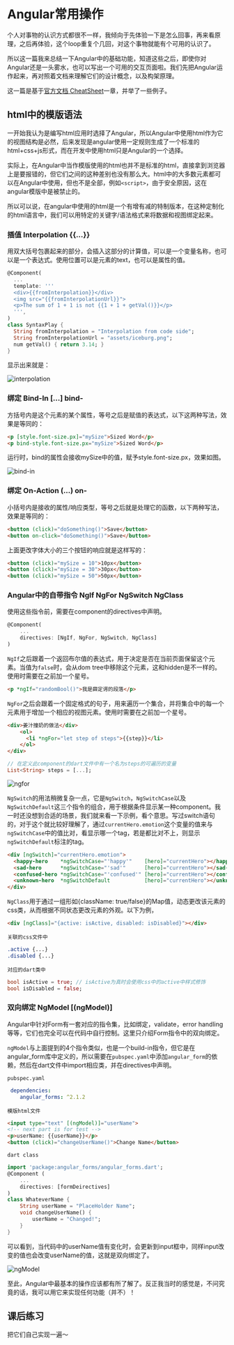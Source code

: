 # Angular常用操作

个人对事物的认识方式都很不一样，我倾向于先体验一下是怎么回事，再来看原理，之后再体验，这个loop重复个几回，对这个事物就能有个可用的认识了。

所以这一篇我来总结一下Angular中的基础功能，知道这些之后，即使你对Angular还是一头雾水，也可以写出一个可用的交互页面啦。我们先把Angular运作起来，再对照着文档来理解它们的设计概念，以及构架原理。

这一篇是基于[官方文档 CheatSheet](https://webdev.dartlang.org/angular/cheatsheet)一章，并举了一些例子。

## html中的模版语法

一开始我认为是编写html应用时选择了Angular，所以Angular中使用html作为它的视图结构是必然，后来发现是angular使用一定规则生成了一个标准的html+css+js形式，而在开发中使用html只是Angular的一个选择。

实际上，在Angular中当作模版使用的html也并不是标准的html，直接拿到浏览器上是要报错的，但它们之间的这种差别也没有那么大。html中的大多数元素都可以在Angular中使用，但也不是全部，例如`<script>`，由于安全原因，这在angular模版中是被禁止的。

所以可以说，在angular中使用的html是一个有增有减的特制版本，在这种定制化的html语言中，我们可以用特定的关键字/语法格式来将数据和视图绑定起来。

### 插值 Interpolation {{…}}

用双大括号包裹起来的部分，会插入这部分的计算值，可以是一个变量名称，也可以是一个表达式。使用位置可以是元素的text，也可以是属性的值。
``` dart
@Component(
  ...
  template: ''' 
  <div>{{fromInterpolation}}</div>
  <img src="{{fromInterpolationUrl}}">
  <p>The sum of 1 + 1 is not {{1 + 1 + getVal()}}</p>
  ''',
)
class SyntaxPlay {
  String fromInterpolation = "Interpolation from code side";
  String fromInterpolationUrl = "assets/iceburg.png";
  num getVal() { return 3.14; }
}
```
显示出来就是：

![interpolation](src_5_interpolation.png)

### 绑定 Bind-In [...] bind-

方括号内是这个元素的某个属性，等号之后是赋值的表达式，以下这两种写法，效果是等同的：

``` html
<p [style.font-size.px]="mySize">Sized Word</p>
<p bind-style.font-size.px="mySize">Sized Word</p>
```
运行时，bind的属性会接收mySize中的值，赋予style.font-size.px，效果如图。

![bind-in](src_5_bind_in.gif)

### 绑定 On-Action (...) on-

小括号内是接收的属性/响应类型，等号之后就是处理它的函数，以下两种写法，效果是等同的：

``` html
<button (click)="doSomething()">Save</button>
<button on-click="doSomething()">Save</button>
```

上面更改字体大小的三个按钮的响应就是这样写的：
``` html
<button (click)="mySize = 10">10px</button>
<button (click)="mySize = 30">30px</button>
<button (click)="mySize = 50">50px</button>
```

### Angular中的自带指令 NgIf NgFor NgSwitch NgClass

使用这些指令前，需要在component的directives中声明。

``` dart
@Component(
    ...
    directives: [NgIf, NgFor, NgSwitch, NgClass]
)
```

`NgIf`之后跟着一个返回布尔值的表达式，用于决定是否在当前页面保留这个元素。当值为`false`时，会从dom tree中移除这个元素，这和hidden是不一样的。使用时需要在之前加一个星号。

``` html
<p *ngIf="randomBool()">我是薛定谔的段落</p>
```

`NgFor`之后会跟着一个固定格式的句子，用来遍历一个集合，并将集合中的每一个元素用于增加一个相应的视图元素。使用时需要在之前加一个星号。

``` html
<div>姜汁撞奶的做法</div>
    <ol>
      <li *ngFor="let step of steps">{{step}}</li>
    </ol>
</div>
```
``` dart
// 在定义此component的dart文件中有一个名为steps的可遍历的变量
List<String> steps = [...];
```
![ngfor](src_5_ngfor.png)

`NgSwitch`的用法稍微复杂一点，它是`NgSwitch`，`NgSwitchCase`以及`NgSwitchDefault`这三个指令的组合，用于根据条件显示某一种component。我一时还没想到合适的场景，我们就来看一下示例，看个意思。写过switch语句的，对于这个就比较好理解了，通过`currentHero.emotion`这个变量的值来与`ngSwitchCase`中的值比对，看显示哪一个tag，若是都比对不上，则显示`ngSwitchDefault`标注的tag。

``` html
<div [ngSwitch]="currentHero.emotion">
  <happy-hero    *ngSwitchCase="'happy'"    [hero]="currentHero"></happy-hero>
  <sad-hero      *ngSwitchCase="'sad'"      [hero]="currentHero"></sad-hero>
  <confused-hero *ngSwitchCase="'confused'" [hero]="currentHero"></confused-hero>
  <unknown-hero  *ngSwitchDefault           [hero]="currentHero"></unknown-hero>
</div>
```

`NgClass`用于通过一组形如{className: true/false}的Map值，动态更改该元素的css类，从而根据不同状态更改元素的外观。以下为例，

``` html
<div [ngClass]="{active: isActive, disabled: isDisabled}"></div>
```
`关联的css文件中`
``` css
.active {...}
.disabled {...}
```
`对应的dart类中`
``` dart
bool isActive = true; // isActive为真时会使用css中的active中样式修饰
bool isDisabled = false;
```

### 双向绑定 NgModel [(ngModel)]

Angular中针对Form有一套对应的指令集，比如绑定，validate，error handling等等，它们也完全可以在代码中自行控制。这里只介绍Form指令中的双向绑定。

`ngModel`与上面提到的4个指令类似，也是一个build-in指令，但它是在angular_form库中定义的，所以需要在`pubspec.yaml`中添加`angular_form`的依赖，然后在dart文件中import相应类，并在directives中声明。

`pubspec.yaml`
``` yaml
 dependencies:
    angular_forms: ^2.1.2
```
`模版html文件`
``` html
<input type="text" [(ngModel)]="userName">
<!-- next part is for test -->
<p>userName: {{userName}}</p>
<button (click)="changeUserName()">Change Name</button>
```
`dart class`
``` dart
import 'package:angular_forms/angular_forms.dart';
@Component (
    ...
    directives: [formDeirectives]
)
class WhateverName {
    String userName = "PlaceHolder Name";
    void changeUserName() {
        userName = "Changed!";
    }
}
```
可以看到，当代码中的userName值有变化时，会更新到input框中，同样input改变的值也会改变userName的值，这就是双向绑定了。

![ngModel](src_5_ngModel.gif)

至此，Angular中最基本的操作应该都有所了解了。反正我当时的感觉是，不问究竟的话，我可以用它来实现任何功能（并不）！

## 课后练习

把它们自己实现一遍～